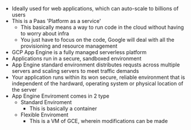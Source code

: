 - Ideally used for web applications, which can auto-scale to billions of users
- This is a Paas 'Platform as a service'
	- This basically means a way to run code in the cloud without having to worry about infra
	- You just have to focus on the code, Google will deal with all the provisioning and resource management
- GCP App Engine is a fully managed serverless platform
- Applications run in a secure, sandboxed environment
- App Engine standard environment distributes requsts across multiple servers and scaling servers to meet traffic demands
- Your application runs within its won secure, reliable environment that is independent of the hardward, operating system or physical location of the server
- App Engine Enviroment comes in 2 type
	- Standard Enviroment
		- This is basically a container
	- Flexible Enviroment
		- This is a VM of GCE, wherein modifications can be made